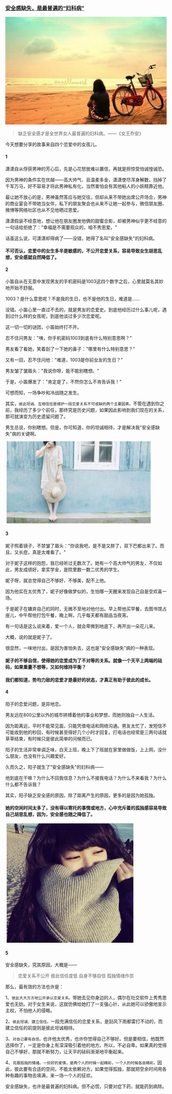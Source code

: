 ### [安全感缺失，是最普遍的“妇科病”](http://www.jianshu.com/p/b0cac976b6d7)
![](img/安全感缺失，是最普遍的“妇科病”.jpg)

>缺乏安全感才是全世界女人最普遍的妇科病。——《女王乔安》


今天想要分享的故事来自四个恋爱中的女孩儿。

#### 1

潇潇自从俘获男神的芳心后，先是心花怒放难以置信，再就是担惊受怕诚惶诚恐。

因为男神的条件实在优越——高大帅气、且温柔多金，潇潇使尽浑身解数，挡掉了千军万马，好不容易才将此男神私有化，当然害怕会有其他粘人的小妖精靠近他。

最让她不放心的是，男神虽然答应与她交往，但却从来不带她出席公开场合，男神的商业宴会不带她当女伴，私下的朋友聚会也从来不让她一起参与，微信朋友圈、微博等网络社区也从不见他晒过恩爱。

潇潇假装不经意地，想让他在朋友圈发他俩的甜蜜合影，却被男神似乎更不经意的一句话给拒绝了："幸福是不需要观众的，咱不秀恩爱。"

话虽这么说，可潇潇却得病了——没错，她得了名叫"安全感缺失"的妇科病。

#### 不可否认，恋爱中的女生多半是敏感的，不公开恋爱关系，容易导致女生胡思乱想，安全感就自然降低了。

#### 2

小笛自从在无意中发现男友的手机密码是1003这四个数字之后，心里就莫名其妙地开始不舒服。

1003？是什么意思呢？不是我的生日，也不是他的生日，难道是……

没错。小笛心里一直过不去的，就是男友的恋爱史。到底他经历过什么事儿呢，遇到过什么样的女孩呢，到底他谈过多少次恋爱呢。

这一切一切的谜团，小笛始终打不开。

忍不住问男友："咦，你手机密码1003到底有什么特别意思啊？"

男友看了看她，笑着刮了一下她的鼻子："哪里有什么特别意思？"

又有一回，忍不住问他："难道，1003是你前女友的生日？"

男友皱了皱眉头："我说你呀，能不能别瞎想。"

于是，小笛爆发了："肯定是了，不然你怎么不肯告诉我！"

可想而知，一场争吵和冷战随之发生。

其实，`彼此坦诚、互相信任是维护一段恋爱关系不可或缺的两个主要因素。`不管在遇到你之前，我经历了多少个前任，那终究是历史问题，如果因此影响到我们现在的关系，那可就演变为历史遗留问题了。

男生总说，你别瞎想。但是，你可知道，你的坦诚相待，才是解决我"安全感缺失"病的关键啊。

﻿
![](img/安全感缺失，是最普遍的“妇科病”2.jpg)

#### 3

妮子照着镜子，不禁皱了眉头："你说我吧，是不是又胖了，双下巴都出来了。而且，又长痘，真是太难看了。"

对于妮子这样的抱怨，我已经听过无数次了。她有一个高大帅气的男友，不仅如此，男友成绩好，拿奖学金，是院里数一数二优秀的学生。

妮子呀，就总觉得自己不够好、不够美，配不上他。

因为他实在太优秀了，妮子好像做梦似的，生怕哪一天醒来发现自己自是空欢喜一场。

于是妮子在嫌弃自己的同时，无微不至地对他付出。早上帮他买早餐，去图书馆占座儿，中午帮他打包午餐，晚上啊，几乎每天都有甜品当夜宵。

有一句话是这么说来着，爱一个人，就会卑微到地底下，再开出一朵花儿来。

大概，说的就是妮子了。

很显然，一味地付出，是因为害怕失去，这也是"安全感缺失"病的一种表现。

#### 妮子的不够自信，使得她的恋爱成为了不对等的关系。就像一个天平上两端的砝码，如果重量不想等，又如何维持平衡？

#### 我们都知道，势均力敌的恋爱才是最好的状态，才真正有助于彼此的成长。

#### 4

阳子的恋爱问题，是异地恋。

男友远在800公里以外的城市拼搏着他的事业和梦想，而她则独自一人生活。

因为距离远，平时不能常见面，只能凭借电话和网络沟通。男友太忙了，发短信不可能收到他的秒回，有时候甚至得好几个小时才回复。打电话也经常是三两句话就草草结束，有时候只是彼此简单的问候而已。

阳子的生活非常单调乏味，白天上班，晚上下了班就在家里做做饭，上上网，没什么朋友，也没有什么兴趣爱好。

久而久之，阳子就生了"安全感缺失"的妇科病——

他到底在干嘛？为什么不回我信息？为什么不接我电话？为什么不来看我？为什么什么都不告诉我？

其实，阳子缺乏安全感的原因，除了距离产生的原因，更多的是因为她孤独。

#### 她的空闲时间太多了，没有得以寄托的事情或地方，心中充斥着的孤独感容易导致自己胡思乱想，因为，安全感也随之降低了。

﻿
![](img/安全感缺失，是最普遍的“妇科病”3.jpg)

#### 5

安全感缺失，究其原因，大概是——

>恋爱关系不公开
彼此信任度低
自身不够自信
孤独情绪作祟



那么，最有效的方法也许是：

1、`彼此大大方方地公开承认恋爱关系。`带她去见你身边的人，偶尔在社交软件上秀秀恩爱也无妨。对于女生来说，这就仿佛给她打了一支强心针，从此她可以骄傲地宣示主权，不怕他人的侵略。

2、`彼此坦诚、建立信任。`一段充满信任的恋爱关系，是刮风下雨都雷打不动的，而建立信任的前提则是彼此坦诚相待。

3、`对自己要有自信。`也许他太优秀，也许你觉得自己不够好。但是要相信，他既然选择你了，一定是你身上有深深吸引着他的地方。所以，不必自卑。如果真的觉得自己不够好，那就不断努力，让天平的砝码渐渐地平衡起来。

4、`克服孤独的情绪。一份好的爱情，是两个人的时候一起精彩，一个人的时候各自精彩。`因此，彼此要有合适的空间，不能太依赖对方。如果觉得孤独，那就把空余时间用各种有趣的事物去填满，来一场一个人的狂欢。

安全感缺失，也许是最普遍的妇科病。但不必慌，只要对症下药，就能药到病除。
